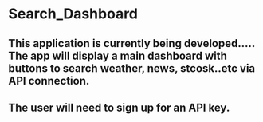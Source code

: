 # Search_Dashboard
## This application is currently being developed..... The app will display a main dashboard with buttons to search weather, news, stcosk..etc via API connection.
## The user will need to sign up for an API key. 
